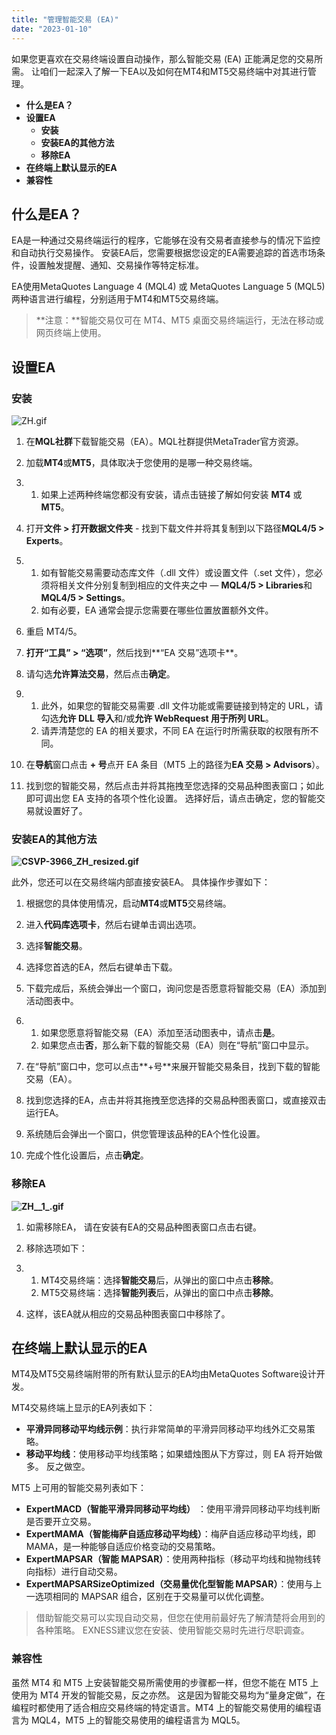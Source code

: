 ```yaml
---
title: "管理智能交易 (EA)"
date: "2023-01-10"
---
```


如果您更喜欢在交易终端设置自动操作，那么智能交易 (EA) 正能满足您的交易所需。 让咱们一起深入了解一下EA以及如何在MT4和MT5交易终端中对其进行管理。

- **什么是EA？**
- **设置EA**  
    - **安装**
    - **安装EA的其他方法**
    - **移除EA**
- **在终端上默认显示的EA**
- **兼容性**

## 什么是EA？

EA是一种通过交易终端运行的程序，它能够在没有交易者直接参与的情况下监控和自动执行交易操作。 安装EA后，您需要根据您设定的EA需要追踪的首选市场条件，设置触发提醒、通知、交易操作等特定标准。

EA使用MetaQuotes Language 4 (MQL4) 或 MetaQuotes Language 5 (MQL5) 两种语言进行编程，分别适用于MT4和MT5交易终端。

> **注意：**智能交易仅可在 MT4、MT5 桌面交易终端运行，无法在移动或网页终端上使用。

## 设置EA

### 安装

![ZH.gif](https://testingcf.jsdelivr.net/gh/jarlin8/OSS@main/exhelp/ZH.gif)

1. 在**MQL社群**下载智能交易（EA）。MQL社群提供MetaTrader官方资源。
2. 加载**MT4**或**MT5**，具体取决于您使用的是哪一种交易终端。

1. 1. 如果上述两种终端您都没有安装，请点击链接了解如何安装 **MT4** 或 **MT5**。

3. 打开**文件 > 打开数据文件夹** - 找到下载文件并将其复制到以下路径**MQL4/5 > Experts**。

1. 1. 如有智能交易需要动态库文件（.dll 文件）或设置文件（.set 文件），您必须将相关文件分别复制到相应的文件夹之中 — **MQL4/5 > Libraries**和**MQL4/5 > Settings**。
    2. 如有必要，EA 通常会提示您需要在哪些位置放置额外文件。

4. 重启 MT4/5。
5. **打开“工具” > “选项”**，然后找到**“EA 交易”选项卡**。
6. 请勾选**允许算法交易**，然后点击**确定**。

1. 1. 此外，如果您的智能交易需要 .dll 文件功能或需要链接到特定的 URL，请勾选**允许 DLL 导入**和/或**允许 WebRequest 用于所列 URL**。
    2. 请弄清楚您的 EA 的相关要求，不同 EA 在运行时所需获取的权限有所不同。

7. 在**导航**窗口点击 **+ 号**点开 EA 条目（MT5 上的路径为**EA 交易 > Advisors**）。
8. 找到您的智能交易，然后点击并将其拖拽至您选择的交易品种图表窗口；如此即可调出您 EA 支持的各项个性化设置。 选择好后，请点击确定，您的智能交易就设置好了。

### **安装EA的其他方法**

**![CSVP-3966_ZH_resized.gif](https://testingcf.jsdelivr.net/gh/jarlin8/OSS@main/exhelp/CSVP-3966_ZH_resized.gif)**

此外，您还可以在交易终端内部直接安装EA。 具体操作步骤如下：

1. 根据您的具体使用情况，启动**MT4**或**MT5**交易终端。
2. 进入**代码库选项卡**，然后右键单击调出选项。
3. 选择**智能交易**。
4. 选择您首选的EA，然后右键单击下载。
5. 下载完成后，系统会弹出一个窗口，询问您是否愿意将智能交易（EA）添加到活动图表中。

1. 1. 如果您愿意将智能交易（EA）添加至活动图表中，请点击**是**。
    2. 如果您点击**否**，那么新下载的智能交易（EA）则在“导航”窗口中显示。

6. 在“导航”窗口中，您可以点击**+号**来展开智能交易条目，找到下载的智能交易（EA）。
7. 找到您选择的EA，点击并将其拖拽至您选择的交易品种图表窗口，或直接双击运行EA。
8. 系统随后会弹出一个窗口，供您管理该品种的EA个性化设置。
9. 完成个性化设置后，点击**确定**。

### **移除EA**

**![ZH__1_.gif](https://testingcf.jsdelivr.net/gh/jarlin8/OSS@main/exhelp/ZH__1_.gif)**

1. 如需移除EA， 请在安装有EA的交易品种图表窗口点击右键。
2. 移除选项如下：

1. 1. MT4交易终端：选择**智能交易**后，从弹出的窗口中点击**移除**。
    2. MT5交易终端：选择**智能列表**后，从弹出的窗口中点击**移除**。

3. 这样，该EA就从相应的交易品种图表窗口中移除了。

## 在终端上默认显示的EA

MT4及MT5交易终端附带的所有默认显示的EA均由MetaQuotes Software设计开发。

MT4交易终端上显示的EA列表如下：

- **平滑异同移动平均线示例**：执行非常简单的平滑异同移动平均线外汇交易策略。
- **移动平均线**：使用移动平均线策略；如果蜡烛图从下方穿过，则 EA 将开始做多。 反之做空。

MT5 上可用的智能交易列表如下：

- **ExpertMACD（智能平滑异同移动平均线）** ：使用平滑异同移动平均线判断是否要开立交易。
- **ExpertMAMA（智能梅萨自适应移动平均线）**：梅萨自适应移动平均线，即 MAMA，是一种能够自适应价格变动的交易策略。
- **ExpertMAPSAR（智能 MAPSAR）**：使用两种指标（移动平均线和抛物线转向指标）进行自动交易。
- **ExpertMAPSARSizeOptimized（交易量优化型智能 MAPSAR）**：使用与上一选项相同的 MAPSAR 组合，区别在于交易量可以优化调整。

> 借助智能交易可以实现自动交易，但您在使用前最好先了解清楚将会用到的各种策略。 EXNESS建议您在安装、使用智能交易时先进行尽职调查。

### 兼容性

虽然 MT4 和 MT5 上安装智能交易所需使用的步骤都一样，但您不能在 MT5 上使用为 MT4 开发的智能交易，反之亦然。 这是因为智能交易均为“量身定做”，在编程时都使用了适合相应交易终端的特定语言。MT4 上的智能交易使用的编程语言为 MQL4，MT5 上的智能交易使用的编程语言为 MQL5。
